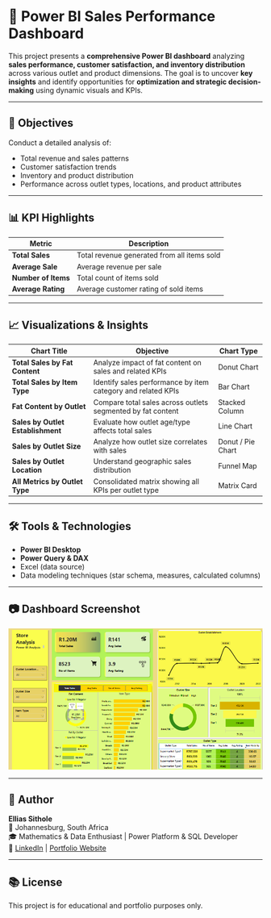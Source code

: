 # 🧮 Power BI Sales Performance Dashboard

This project presents a **comprehensive Power BI dashboard** analyzing **sales performance, customer satisfaction, and inventory distribution** across various outlet and product dimensions. The goal is to uncover **key insights** and identify opportunities for **optimization and strategic decision-making** using dynamic visuals and KPIs.

---

## 🎯 Objectives

Conduct a detailed analysis of:
- Total revenue and sales patterns
- Customer satisfaction trends
- Inventory and product distribution
- Performance across outlet types, locations, and product attributes

---

## 📊 KPI Highlights

| Metric             | Description                                             |
|--------------------|---------------------------------------------------------|
| **Total Sales**     | Total revenue generated from all items sold            |
| **Average Sale**    | Average revenue per sale                               |
| **Number of Items** | Total count of items sold                              |
| **Average Rating**  | Average customer rating of sold items                  |

---

## 📈 Visualizations & Insights

| Chart Title                          | Objective                                                                                      | Chart Type        |
|-------------------------------------|-----------------------------------------------------------------------------------------------|-------------------|
| **Total Sales by Fat Content**      | Analyze impact of fat content on sales and related KPIs                                       | Donut Chart       |
| **Total Sales by Item Type**        | Identify sales performance by item category and related KPIs                                  | Bar Chart         |
| **Fat Content by Outlet**           | Compare total sales across outlets segmented by fat content                                   | Stacked Column    |
| **Sales by Outlet Establishment**   | Evaluate how outlet age/type affects total sales                                               | Line Chart        |
| **Sales by Outlet Size**            | Analyze how outlet size correlates with sales                                                  | Donut / Pie Chart |
| **Sales by Outlet Location**        | Understand geographic sales distribution                                                       | Funnel Map        |
| **All Metrics by Outlet Type**      | Consolidated matrix showing all KPIs per outlet type                                           | Matrix Card       |

---

## 🛠 Tools & Technologies

- **Power BI Desktop**
- **Power Query & DAX**
- Excel (data source)
- Data modeling techniques (star schema, measures, calculated columns)

---

## 📷 Dashboard Screenshot

![Sales Dashboard Screenshot](powerbi.PNG) <!-- Replace with actual screenshot name -->

---

## 📌 Author

**Ellias Sithole**  
📍 Johannesburg, South Africa  
🎓 Mathematics & Data Enthusiast | Power Platform & SQL Developer  
🔗 [LinkedIn](linkedin.com/in/ellias-elijah-sithole-4850b0139) | [Portfolio Website](babakaelijah.github.io/portoflio-website/ )

---

## 📚 License

This project is for educational and portfolio purposes only.
